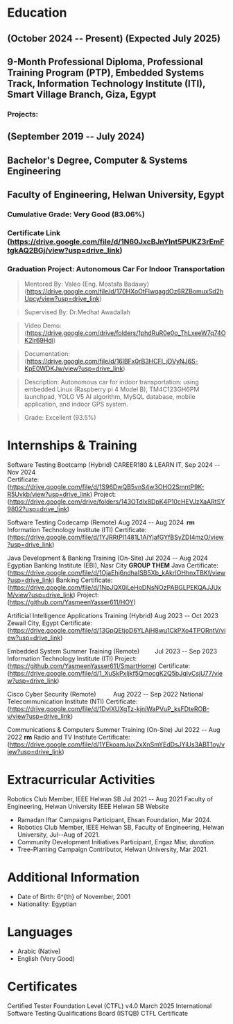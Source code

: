 # Education

## (October 2024 -- Present) (Expected July 2025) 
## 9-Month Professional Diploma, Professional Training Program (PTP), Embedded Systems Track, Information Technology Institute (ITI), Smart Village Branch, Giza, Egypt 


### Projects:





## (September 2019 -- July 2024) 

## Bachelor's Degree, Computer & Systems Engineering

## Faculty of Engineering, Helwan University, Egypt  

### Cumulative Grade: Very Good (83.06%)  

### Certificate Link (https://drive.google.com/file/d/1N60JxcBJnYlnt5PUKZ3rEmFtgkAQ2BGj/view?usp=drive_link)  

### Graduation Project: Autonomous Car For Indoor Transportation 

> Mentored By: Valeo (Eng. Mostafa Badawy) (https://drive.google.com/file/d/170HXoOtFlwqagdOz6RZBomuxSd2hUpcy/view?usp=drive_link)

> Supervised By: Dr.Medhat Awadallah

> Video Demo: (https://drive.google.com/drive/folders/1phdRuR0e0o_ThLxeeW7q74OK2lr69Hdi)  

> Documentation: (https://drive.google.com/file/d/16lBFx0rB3HCFI_jDVyNJ6S-KpE0WDKJw/view?usp=drive_link) 

> Description: Autonomous car for indoor transportation: using embedded Linux (Raspberry pi 4 Model B), TM4C123GH6PM launchpad, YOLO V5 AI algorithm, MySQL database, mobile application, and indoor GPS system. 

> Grade: Excellent (93.5%)  



# Internships & Training
Software Testing Bootcamp (Hybrid)
CAREER180 & LEARN IT,            Sep 2024 -- Nov 2024    
Certificate:(https://drive.google.com/file/d/1S96DwQB5vnS4w3OHO2SmntP9K-R5Uvkb/view?usp=drive_link)
Project: (https://drive.google.com/drive/folders/143OTdlx8DpK4P10cHEVJzXaARtSY9802?usp=drive_link)


Software Testing Codecamp (Remote)        Aug 2024 -- Aug 2024   **rm**
Information Technology Institute (ITI)
Certificate: (https://drive.google.com/file/d/1YJRRtPI1481L1AiYjafGYfBSyZDI4mzO/view?usp=drive_link)

Java Development & Banking Training (On-Site)  Jul 2024 -- Aug 2024
Egyptian Banking Institute (EBI), Nasr City
**GROUP THEM** Java Certificate: (https://drive.google.com/file/d/1OjaEhj6ndhaISB5Xb_kAkrIOHhnxTBKf/view?usp=drive_link) Banking Certificate: (https://drive.google.com/file/d/1NpJQX0jLeHoDNsNOzPABGLPEKQAJJUxM/view?usp=drive_link)
Project: (https://github.com/YasmeenYasser611/HOY)

Artificial Intelligence Applications Training (Hybrid)   Aug 2023 -- Oct 2023
Zewail City, Egypt
Certificate: (https://drive.google.com/file/d/13GpQEtjoD6YLAjH8wu1CkPXo4TPORntV/view?usp=drive_link)

Embedded System Summer Training (Remote)              Jul 2023 -- Sep 2023     
Information Technology Institute (ITI)
Project:(https://github.com/YasmeenYasser611/SmartHome)
Certificate:(https://drive.google.com/file/d/1_XuSkPxljkf5QmocgK2Q5bJqIvCsjU77/view?usp=drive_link)

Cisco Cyber Security (Remote)               Aug 2022 -- Sep 2022 
National Telecommunication Institute (NTI)
Certificate: (https://drive.google.com/file/d/1DvlXUXgTz-kjniWaPVuP_ksFDteROB-v/view?usp=drive_link)

Communications & Computers Summer Training (On-Site) Jul 2022 -- Aug 2022 **rm**
Radio and TV Institute 
Certificate: (https://drive.google.com/file/d/1YEkoamJuxZxXnSmYEdDsJYiUs3ABT1oy/view?usp=drive_link)


# Extracurricular Activities

Robotics Club Member, IEEE Helwan SB            Jul 2021 -- Aug 2021
Faculty of Engineering, Helwan University       IEEE Helwan SB Website

* Ramadan Iftar Campaigns Participant, Ehsan Foundation, Mar 2024.
* Robotics Club Member, IEEE Helwan SB, Faculty of Engineering, Helwan University, Jul--Aug of 2021.
* Community Development Initiatives Participant, Engaz Misr, *duration*.
* Tree-Planting Campaign Contributor, Helwan University, Mar 2021.


# Additional Information
* Date of Birth: 6^{th} of November, 2001
* Nationality: Egyptian

# Languages
* Arabic (Native)
* English (Very Good)

# Certificates
Certified Tester Foundation Level (CTFL) v4.0                    March 2025
International Software Testing Qualifications Board (ISTQB)      CTFL Certificate
